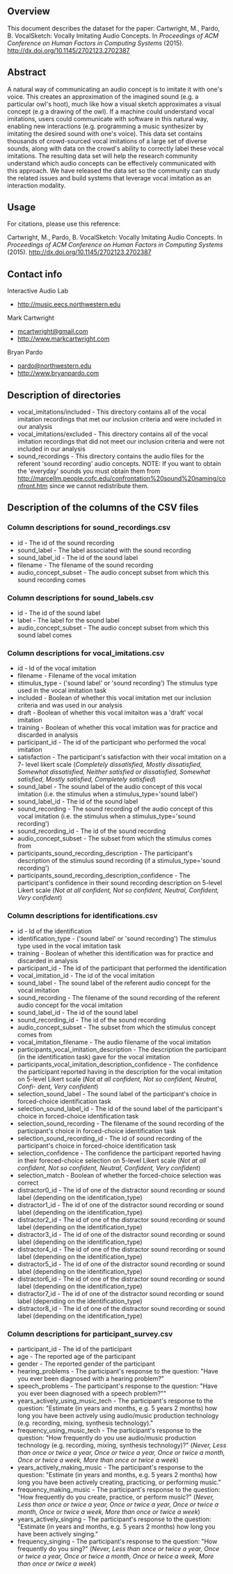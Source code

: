 ## Overview
This document describes the dataset for the paper:
Cartwright, M., Pardo, B. VocalSketch: Vocally Imitating Audio Concepts. In *Proceedings of ACM Conference on Human Factors in Computing Systems* (2015). http://dx.doi.org/10.1145/2702123.2702387

## Abstract
A natural way of communicating an audio concept is to imitate it with one's voice. This creates an approximation of the imagined sound (e.g. a particular owl's hoot), much like how a visual sketch approximates a visual concept (e.g a drawing of the owl). If a machine could understand vocal imitations, users could communicate with software in this natural way, enabling new interactions (e.g. programming a music synthesizer by imitating the desired sound with one's voice). This data set contains thousands of crowd-sourced vocal imitations of a large set of diverse sounds, along with data on the crowd's ability to correctly label these vocal imitations. The resulting data set will help the research community understand which audio concepts can be effectively communicated with this approach. We have released the data set so the community can study the related issues and build systems that leverage vocal imitation as an interaction modality.

## Usage
For citations, please use this reference:

Cartwright, M., Pardo, B. VocalSketch: Vocally Imitating Audio Concepts. In *Proceedings of ACM Conference on Human Factors in Computing Systems* (2015). http://dx.doi.org/10.1145/2702123.2702387


## Contact info
Interactive Audio Lab
* http://music.eecs.northwestern.edu

Mark Cartwright
* mcartwright@gmail.com
* http://www.markcartwright.com

Bryan Pardo
* pardo@northwestern.edu
* http://www.bryanpardo.com

## Description of directories
* vocal_imitations/included - This directory contains all of the vocal imitation recordings that met our inclusion criteria and were included in our analysis
* vocal_imitations/excluded - This directory contains all of the vocal imitation recordings that did not meet our inclusion criteria and were not included in our analysis
* sound_recordings - This directory contains the audio files for the referent 'sound recording' audio concepts. NOTE: If you want to obtain the 'everyday' sounds you must obtain them from http://marcellm.people.cofc.edu/confrontation%20sound%20naming/confront.htm since we cannot redistribute them.

## Description of the columns of the CSV files
### Column descriptions for sound_recordings.csv
* id - The id of the sound recording
* sound_label - The label associated with the sound recording
* sound_label_id - The id of the sound label
* filename - The filename of the sound recording
* audio_concept_subset - The audio concept subset from which this sound recording comes

### Column descriptions for sound_labels.csv
* id - The id of the sound label
* label - The label for the sound label
* audio_concept_subset - The audio concept subset from which this sound label comes

### Column descriptions for vocal_imitations.csv
* id - Id of the vocal imitation
* filename - Filename of the vocal imitation
* stimulus_type - ('sound label' or 'sound recording') The stimulus type used in the vocal imitation task
* included - Boolean of whether this vocal imitation met our inclusion criteria and was used in our analysis
* draft - Boolean of whether this vocal imitaiton was a 'draft' vocal imitation
* training - Boolean of whether this vocal imitation was for practice and discarded in analysis
* participant_id - The id of the participant who performed the vocal imitation
* satisfaction - The participant's satisfaction with their vocal imitation on a 7- level likert scale (*Completely dissatisfied, Mostly dissatisfied, Somewhat dissatisfied, Neither satisfied or dissatisfied, Somewhat satisfied, Mostly satisfied, Completely satisfied*)
* sound_label - The sound label of the audio concept of this vocal imitation (i.e. the stimulus when a stimulus_type='sound label')
* sound_label_id - The id of the sound label
* sound_recording - The sound recording of the audio concept of this vocal imitation (i.e. the stimulus when a stimulus_type='sound recording')
* sound_recording_id - The id of the sound recording
* audio_concept_subset - The subset from which the stimulus comes from
* participants_sound_recording_description - The participant's description of the stimulus sound recording (if a stimulus_type='sound recording')
* participants_sound_recording_description_confidence - The participant's confidence in their sound recording description on 5-level Likert scale (*Not at
all confident, Not so confident, Neutral, Confident, Very confident*)


### Column descriptions for identifications.csv
* id - Id of the identification
* identification_type - ('sound label' or 'sound recording') The stimulus type used in the vocal imitation task
* training - Boolean of whether this identification was for practice and discarded in analysis
* participant_id - The id of the participant that performed the identification
* vocal_imitation_id - The id of the vocal imitation
* sound_label - The sound label of the referent audio concept for the vocal imitation
* sound_recording - The filename of the sound recording of the referent audio concept for the vocal imitation
* sound_label_id - The id of the sound label
* sound_recording_id - The id of the sound recording
* audio_concept_subset - The subset from which the stimulus concept comes from
* vocal_imitation_filename - The audio filename of the vocal imitation
* participants_vocal_imitation_description - The description the participant (in the identification task) gave for the vocal imitation
* participants_vocal_imitation_description_confidence - The confidence the participant reported having in the description for the vocal imitation on 5-level Likert scale (*Not at all confident, Not so confident, Neutral, Confi- dent, Very confident*)
* selection_sound_label - The sound label of the participant's choice in forced-choice identification task
* selection_sound_label_id - The id of the sound label of the participant's choice in forced-choice identification task
* selection_sound_recording - The filename of the sound recording of the participant's choice in forced-choice identification task
* selection_sound_recording_id - The id of sound recording of the participant's choice in forced-choice identification task
* selection_confidence - The confidence the participant reported having in their foreced-choice selection on 5-level Likert scale (*Not at all confident, Not so confident, Neutral, Confident, Very confident*)
* selection_match - Boolean of whether the forced-choice selection was correct
* distractor0_id - The id of one of the distractor sound recording or sound label (depending on the identification_type)
* distractor1_id - The id of one of the distractor sound recording or sound label (depending on the identification_type)
* distractor2_id - The id of one of the distractor sound recording or sound label (depending on the identification_type)
* distractor3_id - The id of one of the distractor sound recording or sound label (depending on the identification_type)
* distractor4_id - The id of one of the distractor sound recording or sound label (depending on the identification_type)
* distractor5_id - The id of one of the distractor sound recording or sound label (depending on the identification_type)
* distractor6_id - The id of one of the distractor sound recording or sound label (depending on the identification_type)
* distractor7_id - The id of one of the distractor sound recording or sound label (depending on the identification_type)
* distractor8_id - The id of one of the distractor sound recording or sound label (depending on the identification_type)


### Column descriptions for participant_survey.csv
* participant_id - The id of the participant
* age - The reported age of the participant
* gender - The reported gender of the participant
* hearing_problems - The participant's response to the question: "Have you ever been diagnosed with a hearing problem?"
* speech_problems - The participant's response to the question: "Have you ever been diagnosed with a speech problem?""
* years_actively_using_music_tech - The participant's response to the question: "Estimate (in years and months, e.g. 5 years 2 months) how long you have been actively using ﻿audio/music production technology (e.g. recording, mixing, synthesis technology)."
* frequency_using_music_tech - The participant's response to the question: "How frequently do you use audio/music production technology (e.g. recording, mixing, synthesis technology)?" (*Never, Less than once or twice a year, Once or twice a year, Once or twice a month, Once or twice a week, More than once or twice a week*)
* years_actively_making_music - The participant's response to the question: "Estimate (in years and months, e.g. 5 years 2 months) how long you have been actively creating, practicing, or performing music."
* frequency_making_music - The participant's response to the question: "How frequently do you create, practice, or perform music?" (*Never, Less than once or twice a year, Once or twice a year, Once or twice a month, Once or twice a week, More than once or twice a week*)
* years_actively_singing - The participant's response to the question: "Estimate (in years and months, e.g. 5 years 2 months) how long you have been actively singing."
* frequency_singing - The participant's response to the question: "How frequently do you sing?" (*Never, Less than once or twice a year, Once or twice a year, Once or twice a month, Once or twice a week, More than once or twice a week*)